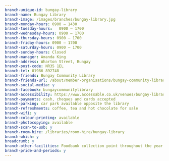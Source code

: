 ```yaml
---
branch-unique-id: bungay-library
branch-name: Bungay Library
branch-image: /images/branches/bungay-library.jpg
branch-monday-hours: 0900 – 1430
branch-tuesday-hours:	0900 – 1700
branch-wednesday-hours: 0900 – 1700
branch-thursday-hours: 0900 – 1700
branch-friday-hours: 0900 – 1700
branch-saturday-hours: 0900 – 1700
branch-sunday-hours: Closed
branch-manager: Amanda King
branch-address: Wharton Street, Bungay
branch-post-code: NR35 1EL
branch-tel: 01986 892748
branch-friends: Bungay Community Library
branch-friends-url: /about/member-organisations/bungay-community-library
branch-social-media: y
branch-facebook: bungaycommunitylibrary
branch-accessibility: https://www.accessable.co.uk/venues/bungay-library
branch-payments: cash, cheques and cards accepted
branch-parking: car park available opposite the library
branch-refreshments: coffee, tea and hot chocolate for sale
branch-wifi: y
branch-colour-printing: available
branch-photocopying: available
branch-scan-to-usb: y
branch-room-hire: /libraries/room-hire/bungay-library
branch-which: y
breadcrumb: y
branch-other-facilities: Foodbank collection point throughout the year
branch-pride-and-periods: y
---
```

